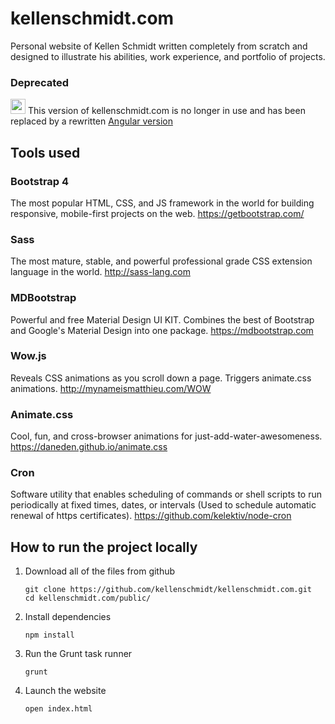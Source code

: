 # kellenschmidt.com

Personal website of Kellen Schmidt written completely from scratch and designed to illustrate his abilities, work experience, and portfolio of projects.

### Deprecated

<img src="https://varahund.files.wordpress.com/2016/06/varning.jpg" width=24/> This version of kellenschmidt.com is no longer in use and has been replaced by a rewritten [Angular version](https://github.com/kellenschmidt/kellenschmidt.com)

## Tools used
### Bootstrap 4
The most popular HTML, CSS, and JS framework in the world for building responsive, mobile-first projects on the web. https://getbootstrap.com/

### Sass
The most mature, stable, and powerful professional grade CSS extension language in the world. http://sass-lang.com

### MDBootstrap
Powerful and free Material Design UI KIT. Combines the best of Bootstrap and Google's Material Design into one package. https://mdbootstrap.com

### Wow.js
Reveals CSS animations as you scroll down a page. Triggers animate.css animations. http://mynameismatthieu.com/WOW

### Animate.css
Cool, fun, and cross-browser animations for just-add-water-awesomeness. https://daneden.github.io/animate.css

### Cron
Software utility that enables scheduling of commands or shell scripts to run periodically at fixed times, dates, or intervals (Used to schedule automatic renewal of https certificates). https://github.com/kelektiv/node-cron

## How to run the project locally
1. Download all of the files from github
    ```
    git clone https://github.com/kellenschmidt/kellenschmidt.com.git
    cd kellenschmidt.com/public/
    ```
2. Install dependencies
    ```
    npm install
    ```
3. Run the Grunt task runner
    ```
    grunt
    ```
5. Launch the website
    ```
    open index.html
    ```
